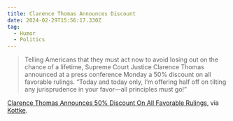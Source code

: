 ```yaml
---
title: Clarence Thomas Announces Discount
date: 2024-02-29T15:56:17.330Z
tag:
  - Humor
  - Politics
---
```

> Telling Americans that they must act now to avoid losing out on the chance of a lifetime, Supreme Court Justice Clarence Thomas announced at a press conference Monday a 50% discount on all favorable rulings. “Today and today only, I’m offering half off on tilting any jurisprudence in your favor—all principles must go!”

[Clarence Thomas Announces 50% Discount On All Favorable Rulings](https://www.theonion.com/clarence-thomas-announces-50-discount-on-all-favorable-1851282570), via [Kottke](https://kottke.org/24/02/0044071-supreme-court-justice-cla).
